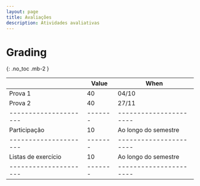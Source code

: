 ```yaml
---
layout: page
title: Avaliações
description: Atividades avaliativas
---
```


# Grading

{: .no_toc .mb-2 }

|                     | Value | When                 |
|---------------------|-------|----------------------|
| Prova 1             | 40    | 04/10                |
| Prova 2             | 40    | 27/11                |
|---------------------|-------|----------------------|
| Participação        | 10    | Ao longo do semestre |
|---------------------|-------|----------------------|
| Listas de exercício | 10    | Ao longo do semestre |
|---------------------|-------|----------------------|
